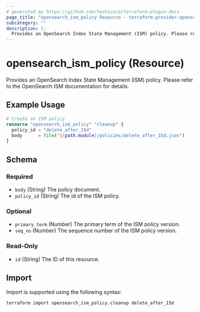 ```yaml
---
# generated by https://github.com/hashicorp/terraform-plugin-docs
page_title: "opensearch_ism_policy Resource - terraform-provider-opensearch"
subcategory: ""
description: |-
  Provides an OpenSearch Index State Management (ISM) policy. Please refer to the OpenSearch ISM documentation for details.
---
```


# opensearch_ism_policy (Resource)

Provides an OpenSearch Index State Management (ISM) policy. Please refer to the OpenSearch ISM documentation for details.

## Example Usage

```terraform
# Create an ISM policy
resource "opensearch_ism_policy" "cleanup" {
  policy_id = "delete_after_15d"
  body      = file("${path.module}/policies/delete_after_15d.json")
}
```

<!-- schema generated by tfplugindocs -->
## Schema

### Required

- `body` (String) The policy document.
- `policy_id` (String) The id of the ISM policy.

### Optional

- `primary_term` (Number) The primary term of the ISM policy version.
- `seq_no` (Number) The sequence number of the ISM policy version.

### Read-Only

- `id` (String) The ID of this resource.

## Import

Import is supported using the following syntax:

```shell
terraform import opensearch_ism_policy.cleanup delete_after_15d
```
